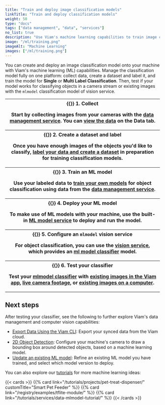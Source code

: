 ```yaml
---
title: "Train and deploy image classification models"
linkTitle: "Train and deploy classification models"
weight: 50
type: "docs"
tags: ["data management", "data", "services"]
no_list: true
description: "Use Viam's machine learning capabilities to train image classification models and deploy these models to your machines."
image: "/ml/training.png"
imageAlt: "Machine Learning"
images: ["/ml/training.png"]
---
```


You can create and deploy an image classification model onto your machine with Viam's machine learning (ML) capabilities.
Manage the classification model fully on one platform: collect data, create a dataset and label it, and train the model for **Single** or **Multi Label Classification**.
Then, test if your model works for classifying objects in a camera stream or existing images with the `mlmodel` classification model of vision service.

<table>
  <tr>
    <th>{{<imgproc src="/ml/collect.svg" class="fill alignright" style="max-width: 300px" declaredimensions=true alt="Collect data">}}
      <b>1. Collect</b>
      <p>Start by collecting images from your cameras with the <a href="/data/">data management service</a>. You can <a href="/data/view/">view the data</a> on the <b>Data tab</b>.</p>
    </th>
  </tr>
  <tr>
    <th>{{<imgproc src="/ml/label.svg" class="fill alignleft" style="max-width: 300px" declaredimensions=true alt="Label data">}}
      <b>2. Create a dataset and label</b>
      <p>Once you have enough images of the objects you'd like to classify, <a href="/data/dataset/">label your data and create a dataset</a> in preparation for training classification models.</p>
    </th>
  </tr>
  <tr>
    <th>{{<imgproc src="/ml/train.svg" class="fill alignright" style="max-width: 300px" declaredimensions=true alt="Train models">}}
      <b>3. Train an ML model</b>
      <p>Use your labeled data to <a href="/ml/train-model/">train your own models</a> for object classification using data from the <a href="/data/">data management service</a>.</p>
    </th>
  </tr>
  <tr>
    <th>{{<imgproc src="/registry/upload-module.svg" class="fill alignleft" style="max-width: 200px" declaredimensions=true alt="Train models">}}
      <b>4. Deploy your ML model</b>
      <p>To make use of ML models with your machine, use the built-in <a href="/ml/">ML model service</a> to deploy and run the model.</p>
    </th>
  </tr>
  <tr>
    <th>{{<imgproc src="/ml/configure.svg" class="fill alignright" style="max-width: 300px" declaredimensions=true alt="Configure a service">}}
      <b>5. Configure an <code>mlmodel</code> vision service</b>
      <p>For object classification, you can use the <a href="/ml/vision/">vision service</a>, which provides an <a href="/ml/vision/mlmodel/">ml model classifier</a> model.</p>
    </th>
  </tr>
  <tr>
    <th>{{<imgproc src="ml/deploy.svg" class="fill alignleft" style="max-width: 300px" declaredimensions=true alt="Deploy your model">}}
      <b>6. Test your classifier</b>
      <p>Test your <a href="/ml/vision/mlmodel/#test-your-detector-or-classifier">mlmodel classifier</a> with <a href="/ml/vision/mlmodel/#existing-images-in-the-cloud">existing images in the Viam app</a>, <a href="/ml/vision/mlmodel/#live-camera-footage">live camera footage,</a> or <a href="/ml/vision/mlmodel/#existing-images-on-your-machine">existing images on a computer</a>.</p>
    </th>
  </tr>
</table>

## Next steps

After testing your classifier, see the following to further explore Viam's data management and computer vision capabilities:

- [Export Data Using the Viam CLI](/data/export/): Export your synced data from the Viam cloud.
- [2D Object Detection](/ml/vision/#detections): Configure your machine's camera to draw a bounding box around detected objects, based on a machine learning model.
- [Update an existing ML model](/ml/train-model/#train-a-new-version-of-a-model): Refine an existing ML model you have trained, and select which model version to deploy.

You can also explore our [tutorials](/tutorials/) for more machine learning ideas:

{{< cards >}}
{{% card link="/tutorials/projects/pet-treat-dispenser/" customTitle="Smart Pet Feeder" %}}
{{% card link="/registry/examples/tflite-module/" %}}
{{% card link="/tutorials/services/data-mlmodel-tutorial/" %}}
{{< /cards >}}
